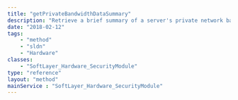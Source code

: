 ```yaml
---
title: "getPrivateBandwidthDataSummary"
description: "Retrieve a brief summary of a server's private network bandwidth usage. getPrivateBandwidthDataSummary retrieves a server's bandwidth allocation for its billing period, its estimated usage during its billing period, and an estimation of how much bandwidth it will use during its billing period based on its current usage. A server's projected bandwidth usage increases in accuracy as it progresses through its billing period. "
date: "2018-02-12"
tags:
    - "method"
    - "sldn"
    - "Hardware"
classes:
    - "SoftLayer_Hardware_SecurityModule"
type: "reference"
layout: "method"
mainService : "SoftLayer_Hardware_SecurityModule"
---
```

